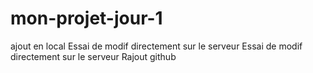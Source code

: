# mon-projet-jour-1
ajout en local
Essai de modif directement 
sur le serveur
Essai de modif directement
sur le serveur
Rajout github
